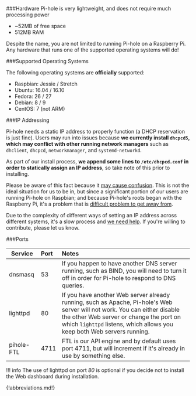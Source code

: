 ###Hardware
Pi-hole is very lightweight, and does not require much processing power

- ~52MB of free space
- 512MB RAM

Despite the name, you are not limited to running Pi-hole on a Raspberry Pi.
Any hardware that runs one of the supported operating systems will do!

###Supported Operating Systems

The following operating systems are **officially** supported:

- Raspbian: Jessie / Stretch
- Ubuntu: 16.04 / 16.10
- Fedora: 26 / 27
- Debian: 8 / 9
- CentOS: 7 (not ARM)

###IP Addressing

Pi-hole needs a static IP address to properly function (a DHCP reservation is just fine).  Users may run into issues because **we currently install `dhcpcd5`, which may conflict with other running network managers** such as `dhclient`, `dhcpcd`, `networkmanager`, and `systemd-networkd`.

As part of our install process, **we append some lines to `/etc/dhcpcd.conf` in order to statically assign an IP address**, so take note of this prior to installing.

Please be aware of this fact because it [may cause confusion](https://github.com/pi-hole/pi-hole/issues/1713#issue-260746084).  This is not the ideal situation for us to be in, but since a significant portion of our users are running Pi-hole on Raspbian; and because Pi-hole's roots began with the Raspberry Pi, it's a problem that is [difficult problem to get away from](https://github.com/pi-hole/pi-hole/issues/1713#issuecomment-332317532).

Due to the complexity of different ways of setting an IP address across different systems, it's a slow process and [we need help](https://github.com/pi-hole/pi-hole/issues/629).  If you're willing to contribute, please let us know.

###Ports

| Service             | Port   | Notes |
| --------------------|:-------|:------|
| dnsmasq              | 53   |If you happen to have another DNS server running, such as BIND, you will need to turn it off in order for Pi-hole to respond to DNS queries.|
|lighttpd|80|If you have another Web server already running, such as Apache, Pi-hole's Web server will not work.  You can either disable the other Web server or change the port on which `lighttpd` listens, which allows you keep both Web servers running.|
|pihole-FTL | 4711|FTL is our API engine and by default uses port 4711, but will increment if it's already in use by something else.|

!!! info
    The use of lighttpd on port _80_ is optional if you decide not to install the Web dashboard during installation.

{!abbreviations.md!}
